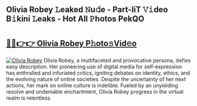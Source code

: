 ## Olivia Robey 𝙻eaked 𝙽u𝚍e - Part-IiT 𝚅𝚒deo B𝚒kini 𝙻eaks - Hot All 𝙿hotos PekQO

# <h2><a href="http://ld2sg47.urlbe.top/?page=Olivia+Robey">🔗🔗👉👉 Olivia Robey P𝚑oto𝚜Vid𝚎o</a></h2>

[![Olivia Robey](https://i.imgur.com/eBuTRDB.gif)](http://ld2sg47.urlbe.top/?page=Olivia+Robey)
Olivia Robey, a multifaceted and provocative persona, defies easy description. Her pioneering use of digital media for self-expression has enthralled and infuriated critics, igniting debates on identity, ethics, and the evolving nature of online societies. Despite the uncertainty of her next actions, her mark on online culture is indelible. Fueled by an unyielding resolve and undeniable enchantment, Olivia Robey progress in the virtual realm is relentless.
